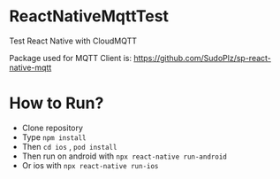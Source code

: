 # ReactNativeMqttTest
Test React Native with CloudMQTT

Package used for MQTT Client is: https://github.com/SudoPlz/sp-react-native-mqtt

# How to Run?

- Clone repository
- Type ``npm install``
- Then ``cd ios`` , ``pod install``
- Then run on android with ``npx react-native run-android``
- Or ios with ``npx react-native run-ios``
